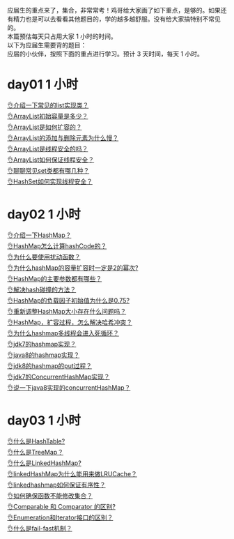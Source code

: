 应届生的重点来了，集合，非常常考！鸡哥给大家画了如下重点，是够的。如果还有精力也是可以去看看其他题目的，学的越多越舒服。没有给大家搞特别不常见的。<br />本篇预估每天只占用大家 1 小时的时间。<br />以下为应届生需要背的题目：<br />应届的小伙伴，按照下面的重点进行学习。预计 3 天时间，每天 1 小时。
# day01 1 小时

[👌介绍一下常见的list实现类？](https://www.yuque.com/jingdianjichi/xyxdsi/op8ey0ndh6st3bgz?view=doc_embed)<br />[👌ArrayList初始容量是多少？](https://www.yuque.com/jingdianjichi/xyxdsi/sp17yx6dqwcrail5?view=doc_embed)<br />[👌ArrayList是如何扩容的？](https://www.yuque.com/jingdianjichi/xyxdsi/ghpqbh9ig3hu1coh?view=doc_embed)<br />[👌ArrayList的添加与删除元素为什么慢？](https://www.yuque.com/jingdianjichi/xyxdsi/ngcbam50s7fa0twf?view=doc_embed)<br />[👌ArrayList是线程安全的吗？](https://www.yuque.com/jingdianjichi/xyxdsi/sok8k2bhymx7np2u?view=doc_embed)<br />[👌ArrayList如何保证线程安全？](https://www.yuque.com/jingdianjichi/xyxdsi/hkx8lgbi0mny13uc?view=doc_embed)<br />[👌聊聊常见set类都有哪几种？](https://www.yuque.com/jingdianjichi/xyxdsi/mx3q0y3grlehd5qq?view=doc_embed)<br />[👌HashSet如何实现线程安全？](https://www.yuque.com/jingdianjichi/xyxdsi/uic9i6eyh8to1udk?view=doc_embed)
# day02 1 小时
[👌介绍一下HashMap？](https://www.yuque.com/jingdianjichi/xyxdsi/iwe6pgyi65omsy8l?view=doc_embed)<br />[👌HashMap怎么计算hashCode的？](https://www.yuque.com/jingdianjichi/xyxdsi/str1ewvagoc4qesr?view=doc_embed)<br />[👌为什么要使用扰动函数？](https://www.yuque.com/jingdianjichi/xyxdsi/ntmpkg1lprz393fp?view=doc_embed)<br />[👌为什么hashMap的容量扩容时一定是2的幂次?](https://www.yuque.com/jingdianjichi/xyxdsi/yfxseowdd8g5hm0e?view=doc_embed)<br />[👌HashMap的主要参数都有哪些？](https://www.yuque.com/jingdianjichi/xyxdsi/ia77al83ufb2mybh?view=doc_embed)<br />[👌解决hash碰撞的方法？](https://www.yuque.com/jingdianjichi/xyxdsi/dv5yt8x4t1ea8sbg?view=doc_embed)<br />[👌HashMap的负载因子初始值为什么是0.75?](https://www.yuque.com/jingdianjichi/xyxdsi/nokyemihqmhdvppw?view=doc_embed)<br />[👌重新调整HashMap大小存在什么问题吗？](https://www.yuque.com/jingdianjichi/xyxdsi/gifnny9n0u67fo68?view=doc_embed)<br />[👌HashMap，扩容过程，怎么解决哈希冲突？](https://www.yuque.com/jingdianjichi/xyxdsi/nduaqs2uds8td4tw?view=doc_embed)<br />[👌为什么hashmap多线程会进入死循环？](https://www.yuque.com/jingdianjichi/xyxdsi/dhuaw13mlcgfpa9k?view=doc_embed)<br />[👌jdk7的hashmap实现？](https://www.yuque.com/jingdianjichi/xyxdsi/yafahumkqtgcnav4?view=doc_embed)<br />[👌java8的hashmap实现？](https://www.yuque.com/jingdianjichi/xyxdsi/uxrna62kfc64guwy?view=doc_embed)<br />[👌jdk8的hashmap的put过程？](https://www.yuque.com/jingdianjichi/xyxdsi/cvh030rky8ki5bhi?view=doc_embed)<br />[👌jdk7的ConcurrentHashMap实现？](https://www.yuque.com/jingdianjichi/xyxdsi/krsz9bcuq049gs4t?view=doc_embed)<br />[👌说一下java8实现的concurrentHashMap？](https://www.yuque.com/jingdianjichi/xyxdsi/kfgmeauv8z37pxgd?view=doc_embed)
# day03 1 小时
[👌什么是HashTable?](https://www.yuque.com/jingdianjichi/xyxdsi/bgy4pz59q8ffzxwo?view=doc_embed)<br />[👌什么是TreeMap？](https://www.yuque.com/jingdianjichi/xyxdsi/angmwmt1ka8unn4o?view=doc_embed)<br />[👌什么是LinkedHashMap?](https://www.yuque.com/jingdianjichi/xyxdsi/ttdsl1h3wbwte5u4?view=doc_embed)<br />[👌linkedHashMap为什么能用来做LRUCache？](https://www.yuque.com/jingdianjichi/xyxdsi/rv2p9mfn43gmr2qn?view=doc_embed)<br />[👌linkedhashmap如何保证有序性？](https://www.yuque.com/jingdianjichi/xyxdsi/sgl9ep03rn5cwda1?view=doc_embed)<br />[👌如何确保函数不能修改集合？](https://www.yuque.com/jingdianjichi/xyxdsi/cwqbwningquvfuik?view=doc_embed)<br />[👌Comparable 和 Comparator 的区别?](https://www.yuque.com/jingdianjichi/xyxdsi/yz4xnv56p75pof6a?view=doc_embed)<br />[👌Enumeration和Iterator接口的区别？](https://www.yuque.com/jingdianjichi/xyxdsi/vk496pkev2ub6nh4?view=doc_embed)<br />[👌什么是fail-fast机制？](https://www.yuque.com/jingdianjichi/xyxdsi/lbtarzxnxl8omh4e?view=doc_embed)
